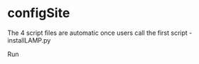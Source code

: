 # configSite
The 4 script files are automatic once users call the first script - installLAMP.py

Run 
